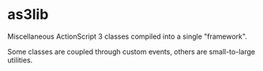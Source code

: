 as3lib
======

Miscellaneous ActionScript 3 classes compiled into a single "framework".

Some classes are coupled through custom events, others are small-to-large utilities.
